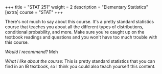 +++
title = "STAT 251"
weight = 2
description = "Elementary Statistics"
[extra]
course = "STAT"
+++

There's not much to say about this course. It's a pretty standard statistics course that teaches you about all the different types of distributions, conditional probability, and more. Make sure you're caught up on the textbook readings and questions and you won't have too much trouble with this course.

*Would I recommend?* Meh

*What I like about the course:* This is pretty standard statistics that you can find in an IB textbook, so I think you could also teach yourself this content. 